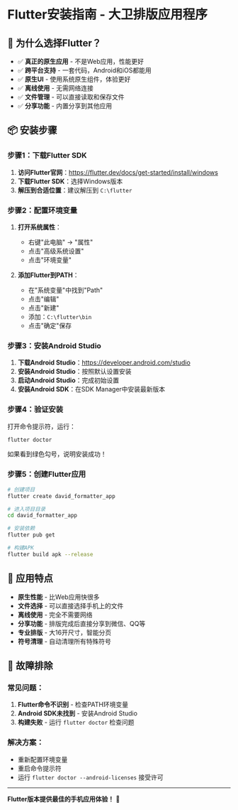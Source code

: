 # Flutter安装指南 - 大卫排版应用程序

## 🚀 为什么选择Flutter？

- ✅ **真正的原生应用** - 不是Web应用，性能更好
- ✅ **跨平台支持** - 一套代码，Android和iOS都能用
- ✅ **原生UI** - 使用系统原生组件，体验更好
- ✅ **离线使用** - 无需网络连接
- ✅ **文件管理** - 可以直接读取和保存文件
- ✅ **分享功能** - 内置分享到其他应用

## 📦 安装步骤

### 步骤1：下载Flutter SDK

1. **访问Flutter官网**：https://flutter.dev/docs/get-started/install/windows
2. **下载Flutter SDK**：选择Windows版本
3. **解压到合适位置**：建议解压到 `C:\flutter`

### 步骤2：配置环境变量

1. **打开系统属性**：
   - 右键"此电脑" → "属性"
   - 点击"高级系统设置"
   - 点击"环境变量"

2. **添加Flutter到PATH**：
   - 在"系统变量"中找到"Path"
   - 点击"编辑"
   - 点击"新建"
   - 添加：`C:\flutter\bin`
   - 点击"确定"保存

### 步骤3：安装Android Studio

1. **下载Android Studio**：https://developer.android.com/studio
2. **安装Android Studio**：按照默认设置安装
3. **启动Android Studio**：完成初始设置
4. **安装Android SDK**：在SDK Manager中安装最新版本

### 步骤4：验证安装

打开命令提示符，运行：
```bash
flutter doctor
```

如果看到绿色勾号，说明安装成功！

### 步骤5：创建Flutter应用

```bash
# 创建项目
flutter create david_formatter_app

# 进入项目目录
cd david_formatter_app

# 安装依赖
flutter pub get

# 构建APK
flutter build apk --release
```

## 📱 应用特点

- **原生性能** - 比Web应用快很多
- **文件选择** - 可以直接选择手机上的文件
- **离线使用** - 完全不需要网络
- **分享功能** - 排版完成后直接分享到微信、QQ等
- **专业排版** - 大16开尺寸，智能分页
- **符号清理** - 自动清理所有特殊符号

## 🔧 故障排除

### 常见问题：
1. **Flutter命令不识别** - 检查PATH环境变量
2. **Android SDK未找到** - 安装Android Studio
3. **构建失败** - 运行 `flutter doctor` 检查问题

### 解决方案：
- 重新配置环境变量
- 重启命令提示符
- 运行 `flutter doctor --android-licenses` 接受许可

---

**Flutter版本提供最佳的手机应用体验！** 🎉


